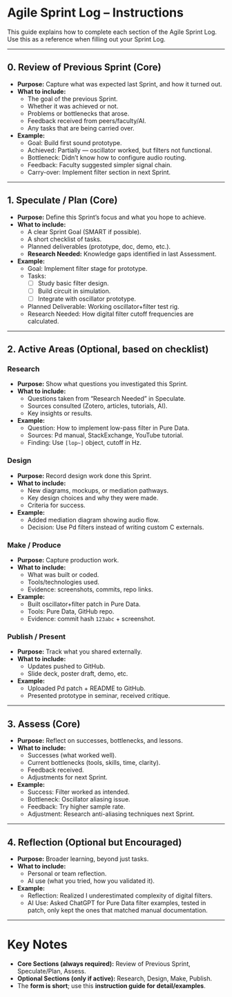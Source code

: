 # Agile Sprint Log – Instructions

This guide explains how to complete each section of the Agile Sprint Log.  
Use this as a reference when filling out your Sprint Log.  

---

## 0. Review of Previous Sprint (Core)
- **Purpose:** Capture what was expected last Sprint, and how it turned out.  
- **What to include:**  
  - The goal of the previous Sprint.  
  - Whether it was achieved or not.  
  - Problems or bottlenecks that arose.  
  - Feedback received from peers/faculty/AI.  
  - Any tasks that are being carried over.  
- **Example:**  
  - Goal: Build first sound prototype.  
  - Achieved: Partially — oscillator worked, but filters not functional.  
  - Bottleneck: Didn’t know how to configure audio routing.  
  - Feedback: Faculty suggested simpler signal chain.  
  - Carry-over: Implement filter section in next Sprint.  

---

## 1. Speculate / Plan (Core)
- **Purpose:** Define this Sprint’s focus and what you hope to achieve.  
- **What to include:**  
  - A clear Sprint Goal (SMART if possible).  
  - A short checklist of tasks.  
  - Planned deliverables (prototype, doc, demo, etc.).  
  - **Research Needed:** Knowledge gaps identified in last Assessment.  
- **Example:**  
  - Goal: Implement filter stage for prototype.  
  - Tasks:  
    - [ ] Study basic filter design.  
    - [ ] Build circuit in simulation.  
    - [ ] Integrate with oscillator prototype.  
  - Planned Deliverable: Working oscillator+filter test rig.  
  - Research Needed: How digital filter cutoff frequencies are calculated.  

---

## 2. Active Areas (Optional, based on checklist)

### Research
- **Purpose:** Show what questions you investigated this Sprint.  
- **What to include:**  
  - Questions taken from “Research Needed” in Speculate.  
  - Sources consulted (Zotero, articles, tutorials, AI).  
  - Key insights or results.  
- **Example:**  
  - Question: How to implement low-pass filter in Pure Data.  
  - Sources: Pd manual, StackExchange, YouTube tutorial.  
  - Finding: Use `[lop~]` object, cutoff in Hz.  

### Design
- **Purpose:** Record design work done this Sprint.  
- **What to include:**  
  - New diagrams, mockups, or mediation pathways.  
  - Key design choices and why they were made.  
  - Criteria for success.  
- **Example:**  
  - Added mediation diagram showing audio flow.  
  - Decision: Use Pd filters instead of writing custom C externals.  

### Make / Produce
- **Purpose:** Capture production work.  
- **What to include:**  
  - What was built or coded.  
  - Tools/technologies used.  
  - Evidence: screenshots, commits, repo links.  
- **Example:**  
  - Built oscillator+filter patch in Pure Data.  
  - Tools: Pure Data, GitHub repo.  
  - Evidence: commit hash `123abc` + screenshot.  

### Publish / Present
- **Purpose:** Track what you shared externally.  
- **What to include:**  
  - Updates pushed to GitHub.  
  - Slide deck, poster draft, demo, etc.  
- **Example:**  
  - Uploaded Pd patch + README to GitHub.  
  - Presented prototype in seminar, received critique.  

---

## 3. Assess (Core)
- **Purpose:** Reflect on successes, bottlenecks, and lessons.  
- **What to include:**  
  - Successes (what worked well).  
  - Current bottlenecks (tools, skills, time, clarity).  
  - Feedback received.  
  - Adjustments for next Sprint.  
- **Example:**  
  - Success: Filter worked as intended.  
  - Bottleneck: Oscillator aliasing issue.  
  - Feedback: Try higher sample rate.  
  - Adjustment: Research anti-aliasing techniques next Sprint.  

---

## 4. Reflection (Optional but Encouraged)
- **Purpose:** Broader learning, beyond just tasks.  
- **What to include:**  
  - Personal or team reflection.  
  - AI use (what you tried, how you validated it).  
- **Example:**  
  - Reflection: Realized I underestimated complexity of digital filters.  
  - AI Use: Asked ChatGPT for Pure Data filter examples, tested in patch, only kept the ones that matched manual documentation.  

---

# Key Notes
- **Core Sections (always required):** Review of Previous Sprint, Speculate/Plan, Assess.  
- **Optional Sections (only if active):** Research, Design, Make, Publish.  
- The **form is short**; use this **instruction guide for detail/examples**.  
